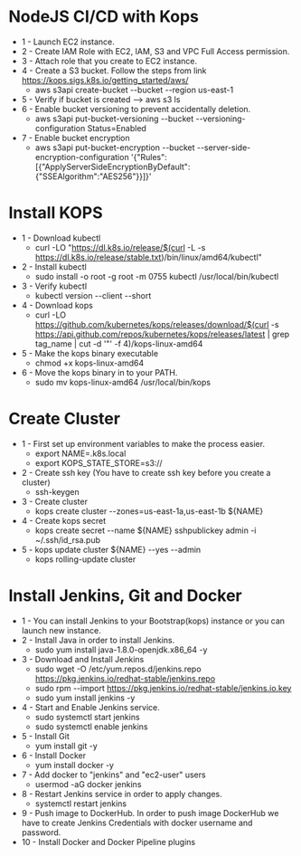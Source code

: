 # NodeJS CI/CD with Kops
- 1 - Launch EC2 instance.
- 2 - Create IAM Role with EC2, IAM, S3 and VPC Full Access permission.
- 3 - Attach role that you create to EC2 instance.
- 4 - Create a S3 bucket. Follow the steps from link https://kops.sigs.k8s.io/getting_started/aws/
    - aws s3api create-bucket --bucket <bucket-name> --region us-east-1
- 5 - Verify if bucket is created --> aws s3 ls
- 6 - Enable bucket versioning to prevent accidentally deletion.
    - aws s3api put-bucket-versioning --bucket <bucket-name> --versioning-configuration Status=Enabled
- 7 - Enable bucket encryption
    - aws s3api put-bucket-encryption --bucket <bucket-name> --server-side-encryption-configuration '{"Rules":[{"ApplyServerSideEncryptionByDefault":{"SSEAlgorithm":"AES256"}}]}'

# Install KOPS
- 1 - Download kubectl
    - curl -LO "https://dl.k8s.io/release/$(curl -L -s https://dl.k8s.io/release/stable.txt)/bin/linux/amd64/kubectl"
- 2 - Install kubectl 
    - sudo install -o root -g root -m 0755 kubectl /usr/local/bin/kubectl
- 3 - Verify kubectl
    - kubectl version --client --short
- 4 - Download kops
    - curl -LO https://github.com/kubernetes/kops/releases/download/$(curl -s https://api.github.com/repos/kubernetes/kops/releases/latest | grep tag_name | cut -d '"' -f 4)/kops-linux-amd64
- 5 - Make the kops binary executable
    - chmod +x kops-linux-amd64
- 6 - Move the kops binary in to your PATH.
    - sudo mv kops-linux-amd64 /usr/local/bin/kops

# Create Cluster
- 1 - First set up environment variables to make the process easier.
    - export NAME=<cluster-name>.k8s.local
    - export KOPS_STATE_STORE=s3://<s3-bucket-name>
- 2 - Create ssh key (You have to create ssh key before you create a cluster)
    - ssh-keygen
- 3 - Create cluster
    - kops create cluster --zones=us-east-1a,us-east-1b ${NAME}
- 4 - Create kops secret
    - kops create secret --name ${NAME} sshpublickey admin -i ~/.ssh/id_rsa.pub 
- 5 - kops update cluster ${NAME} --yes --admin
    - kops rolling-update cluster

# Install Jenkins, Git and Docker
- 1 - You can install Jenkins to your Bootstrap(kops) instance or you can launch new instance.
- 2 - Install Java in order to install Jenkins.
    - sudo yum install java-1.8.0-openjdk.x86_64 -y
- 3 - Download and Install Jenkins
    - sudo wget -O /etc/yum.repos.d/jenkins.repo https://pkg.jenkins.io/redhat-stable/jenkins.repo
    - sudo rpm --import https://pkg.jenkins.io/redhat-stable/jenkins.io.key
    - sudo yum install jenkins -y
- 4 - Start and Enable Jenkins service.
    - sudo systemctl start jenkins
    - sudo systemctl enable jenkins
- 5 - Install Git
    - yum install git -y
- 6 - Install Docker
    - yum install docker -y
- 7 - Add docker to "jenkins" and "ec2-user" users
    - usermod -aG docker jenkins
- 8 - Restart Jenkins service in order to apply changes.
    - systemctl restart jenkins
- 9 - Push image to DockerHub. In order to push image DockerHub we have to create Jenkins Credentials with docker username and password.
- 10 - Install Docker and Docker Pipeline plugins